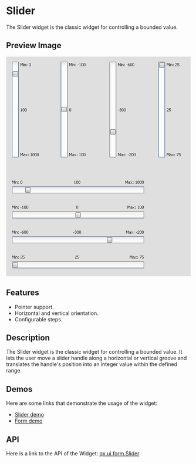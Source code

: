 Slider
======

The Slider widget is the classic widget for controlling a bounded value.

Preview Image
-------------

![Slider](slider.png)

Features
--------

-   Pointer support.
-   Horizontal and vertical orientation.
-   Configurable steps.

Description
-----------

The Slider widget is the classic widget for controlling a bounded value. It lets the user move a slider handle along a horizontal or vertical groove and translates the handle's position into an integer value within the defined range.

Demos
-----

Here are some links that demonstrate the usage of the widget:

-   [Slider demo](../../apps/demobrowser/#widget~Slider.html)
-   [Form demo](../../apps/demobrowser/#showcase~Form.html)

API
---

Here is a link to the API of the Widget:
[qx.ui.form.Slider](../../apps/apiviewer/#qx.ui.form.Slider)
